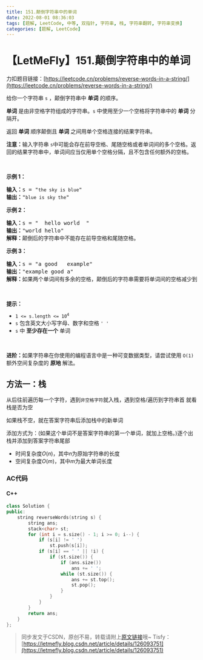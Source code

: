```yaml
---
title: 151.颠倒字符串中的单词
date: 2022-08-01 08:36:03
tags: [题解, LeetCode, 中等, 双指针, 字符串, 栈, 字符串翻转, 字符串变换]
categories: [题解, LeetCode]
---
```


# 【LetMeFly】151.颠倒字符串中的单词

力扣题目链接：[https://leetcode.cn/problems/reverse-words-in-a-string/](https://leetcode.cn/problems/reverse-words-in-a-string/)

<p>给你一个字符串 <code>s</code> ，颠倒字符串中 <strong>单词</strong> 的顺序。</p>

<p><strong>单词</strong> 是由非空格字符组成的字符串。<code>s</code> 中使用至少一个空格将字符串中的 <strong>单词</strong> 分隔开。</p>

<p>返回 <strong>单词</strong> 顺序颠倒且 <strong>单词</strong> 之间用单个空格连接的结果字符串。</p>

<p><strong>注意：</strong>输入字符串 <code>s</code>中可能会存在前导空格、尾随空格或者单词间的多个空格。返回的结果字符串中，单词间应当仅用单个空格分隔，且不包含任何额外的空格。</p>

<p>&nbsp;</p>

<p><strong>示例 1：</strong></p>

<pre>
<strong>输入：</strong>s = "<code>the sky is blue</code>"
<strong>输出：</strong>"<code>blue is sky the</code>"
</pre>

<p><strong>示例 2：</strong></p>

<pre>
<strong>输入：</strong>s = " &nbsp;hello world &nbsp;"
<strong>输出：</strong>"world hello"
<strong>解释：</strong>颠倒后的字符串中不能存在前导空格和尾随空格。
</pre>

<p><strong>示例 3：</strong></p>

<pre>
<strong>输入：</strong>s = "a good &nbsp; example"
<strong>输出：</strong>"example good a"
<strong>解释：</strong>如果两个单词间有多余的空格，颠倒后的字符串需要将单词间的空格减少到仅有一个。
</pre>

<p>&nbsp;</p>

<p><strong>提示：</strong></p>

<ul>
	<li><code>1 &lt;= s.length &lt;= 10<sup>4</sup></code></li>
	<li><code>s</code> 包含英文大小写字母、数字和空格 <code>' '</code></li>
	<li><code>s</code> 中 <strong>至少存在一个</strong> 单词</li>
</ul>

<ul>
</ul>

<p>&nbsp;</p>

<p><strong>进阶：</strong>如果字符串在你使用的编程语言中是一种可变数据类型，请尝试使用&nbsp;<code>O(1)</code> 额外空间复杂度的 <strong>原地</strong> 解法。</p>


    
## 方法一：栈

从后往前遍历每一个字符，遇到```非空格字符```就入栈，遇到空格/遍历到字符串首 就看栈是否为空

如果栈不空，就在答案字符串后添加栈中的新单词

添加方式为：(如果这个单词不是答案字符串的第一个单词，就加上空格。)逐个出栈并添加到答案字符串尾部

+ 时间复杂度$O(n)$，其中$n$为原始字符串的长度
+ 空间复杂度$O(m)$，其中$m$为最大单词长度

### AC代码

#### C++

```cpp
class Solution {
public:
    string reverseWords(string s) {
        string ans;
        stack<char> st;
        for (int i = s.size() - 1; i >= 0; i--) {
            if (s[i] != ' ')
                st.push(s[i]);
            if (s[i] == ' ' || !i) {
                if (st.size()) {
                    if (ans.size())
                        ans += ' ';
                    while (st.size()) {
                        ans += st.top();
                        st.pop();
                    }
                }
            }
        }
        return ans;
    }
};
```

> 同步发文于CSDN，原创不易，转载请附上[原文链接](https://blog.letmefly.xyz/2022/08/01/LeetCode%200151.%E9%A2%A0%E5%80%92%E5%AD%97%E7%AC%A6%E4%B8%B2%E4%B8%AD%E7%9A%84%E5%8D%95%E8%AF%8D/)哦~
> Tisfy：[https://letmefly.blog.csdn.net/article/details/126093751](https://letmefly.blog.csdn.net/article/details/126093751)
